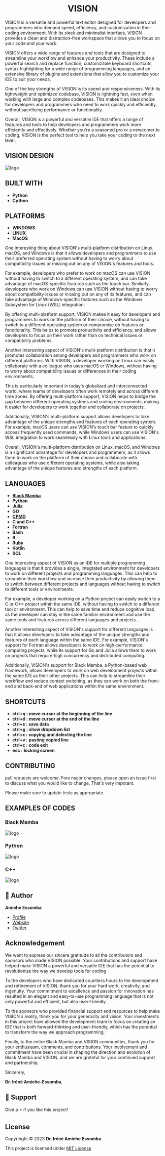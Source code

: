 
<h1 align="center"> VISION </h1>
<p align="left">VISION is a versatile and powerful text editor designed for developers and programmers who demand speed, efficiency, and customization in their coding environment. With its sleek and minimalist interface, VISION provides a clean and distraction-free workspace that allows you to focus on your code and your work.

VISION offers a wide range of features and tools that are designed to streamline your workflow and enhance your productivity. These include a powerful search and replace function, customizable keyboard shortcuts, syntax highlighting for a wide range of programming languages, and an extensive library of plugins and extensions that allow you to customize your IDE to suit your needs.

One of the key strengths of VISION is its speed and responsiveness. With its lightweight and optimized codebase, VISION is lightning fast, even when working with large and complex codebases. This makes it an ideal choice for developers and programmers who need to work quickly and efficiently, without sacrificing performance or functionality.

Overall, VISION is a powerful and versatile IDE that offers a range of features and tools to help developers and programmers work more efficiently and effectively. Whether you're a seasoned pro or a newcomer to coding, VISION is the perfect tool to help you take your coding to the next level.</p>

## VISION DESIGN 

![logo](/images/termios-alpha.png)

## BUILT WITH 
- __**Python**__ 
- __**Cython**__ 

## PLATFORMS
- __**WINDOWS**__ 
- __**LINUX**__ 
- __**MacOS**__ 

<p align="left"> One interesting thing about VISION's multi-platform distribution on Linux, macOS, and Windows is that it allows developers and programmers to use their preferred operating system without having to worry about compatibility issues or missing out on any of VISION's features and tools.

For example, developers who prefer to work on macOS can use VISION without having to switch to a different operating system, and can take advantage of macOS-specific features such as the touch bar. Similarly, developers who work on Windows can use VISION without having to worry about compatibility issues or missing out on any of its features, and can take advantage of Windows-specific features such as the Windows Subsystem for Linux (WSL) integration.

By offering multi-platform support, VISION makes it easy for developers and programmers to work on the platform of their choice, without having to switch to a different operating system or compromise on features or functionality. This helps to promote productivity and efficiency, and allows developers to focus on their work rather than on technical issues or compatibility problems.</p>

<p align="left">Another interesting aspect of VISION's multi-platform distribution is that it promotes collaboration among developers and programmers who work on different platforms. With VISION, a developer working on Linux can easily collaborate with a colleague who uses macOS or Windows, without having to worry about compatibility issues or differences in their coding environments.

This is particularly important in today's globalized and interconnected world, where teams of developers often work remotely and across different time zones. By offering multi-platform support, VISION helps to bridge the gap between different operating systems and coding environments, making it easier for developers to work together and collaborate on projects.

Additionally, VISION's multi-platform support allows developers to take advantage of the unique strengths and features of each operating system. For example, macOS users can use VISION's touch bar feature to quickly access frequently used commands, while Windows users can use VISION's WSL integration to work seamlessly with Linux tools and applications.

Overall, VISION's multi-platform distribution on Linux, macOS, and Windows is a significant advantage for developers and programmers, as it allows them to work on the platform of their choice and collaborate with colleagues who use different operating systems, while also taking advantage of the unique features and strengths of each platform.</p>

## LANGUAGES
- __**[Black Mamba](https://github.com/amiehe-essomba/BlackMamba/)**__ 
- __**Python**__ 
- __**Julia**__ 
- __**GO**__ 
- __**[CPMD](https://www.ipcms.fr/wp-content/uploads/2021/05/cpmd.pdf)**__ 
- __**C and C++**__ 
- __**Fortran**__ 
- __**Bash**__ 
- __**R**__
- __**Ruby**__ 
- __**Kotlin**__ 
- __**SQL**__ 


<p align="left">One interesting aspect of VISION as an IDE for multiple programming languages is that it provides a single, integrated environment for developers to work on different projects and programming languages. This can help to streamline their workflow and increase their productivity by allowing them to switch between different projects and languages without having to switch to different tools or environments.

For example, a developer working on a Python project can easily switch to a C or C++ project within the same IDE, without having to switch to a different tool or environment. This can help to save time and reduce cognitive load, as the developer can stay in the same familiar environment and use the same tools and features across different languages and projects.

Another interesting aspect of VISION's support for different languages is that it allows developers to take advantage of the unique strengths and features of each language within the same IDE. For example, VISION's support for Fortran allows developers to work on high-performance computing projects, while its support for Go and Julia allows them to work on projects that require high concurrency and distributed computing.

Additionally, VISION's support for Black Mamba, a Python-based web framework, allows developers to work on web development projects within the same IDE as their other projects. This can help to streamline their workflow and reduce context switching, as they can work on both the front-end and back-end of web applications within the same environment.</p>

## SHORTCUTS

- **ctrl+q :** __move cursor at the beginning of the line__
- **ctrl+d :** __move cursor at the end of the line__
- **ctrl+s :** __save data__
- **ctrl+g :** __show dropdown list__
- **ctrl+x :** __copying and delecting the line__
- **ctrl+v :** __pasting copied line__
- **ctrl+c :** __code exit__
- **esc    :** __locking screen__


## CONTRIBUTING
pull requests are welcome. Fore major changes, please open an issue first to discuss what you would like to change.
That's very impotant.

Please make sure to update tests as appropriate.

## EXAMPLES OF CODES
### Black Mamba 
![logo](/images/mamba.png) 

### Python  
![logo](/images/python.png)

### C++ 
![logo](/images/c++.png) 

## 🤵 Author 
__**Amiehe Essomba**__ 

- [Profile](https://github.com/amiehe-essomba "Amiehe Essomba")
- [Website](https://pypi.org/user/amiehe/ "pypi")
- [Twitter](https://twitter.com/irene_essomba?t=dyzm9cjFPhktK4NEtiqtmw&s=09 "@Essomba")

## Acknowledgement
<p align="left">We want to express our sincere gratitude to all the contributors and sponsors who made VISION possible. Your contributions and support have helped make VISION a powerful and versatile IDE that has the potential to revolutionize the way we develop tools for coding</p>

<p align="left">To the developers who have dedicated countless hours to the development and refinement of VISION, thank you for your hard work, creativity, and ingenuity. Your commitment to excellence and passion for innovation has resulted in an elegant and easy-to-use programming language that is not only powerful and efficient, but also user-friendly.</p>

<p align="left">To the sponsors who provided financial support and resources to help make VISION a reality, thank you for your generosity and vision. Your investments in this project have allowed the development team to focus on creating an IDE that is both forward-thinking and user-friendly, which has the potential to transform the way we approach programming.</p>

<p align="left">Finally, to the entire Black Mamba and VISION communities, thank you for your enthusiasm, comments, and contributions. Your involvement and commitment have been crucial in shaping the direction and evolution of Black Mamba and VISION, and we are grateful for your continued support and partnership.

Sincerely,

__**Dr. Iréné Amiehe-Essomba**__,
</p>

## 🤝 Support 
Give a ⭐ if you like this project!

## License 
Copyrihght © 2023 __**Dr. Iréné Amiehe Essomba**__


This project is licensed under [MIT License](https://github.com/amiehe-essomba/BlackMamba/blob/BlackMamba/LICENSE)
